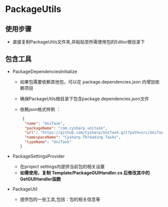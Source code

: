 ﻿# PackageUtils

## 使用步骤

- 直接复制PackageUtils文件夹,并粘贴至所需使用包的Editor根目录下

## 包含工具

- PackageDependenciesInitialize
    - 如果包需要依赖其他包，可以在 package.dependencies.json 内增加依赖项目
    - 确保PackageUtils根目录下包含package.dependencies.json文件
    - 依赖json格式样例 ：

      ```json
       {
        "name": "UniTask",
        "packageName": "com.cysharp.unitask",
        "url": "https://github.com/Cysharp/UniTask.git?path=src/UniTask/Assets/Plugins/UniTask",
        "namespaceName": "Cysharp.Threading.Tasks",
        "typeName": "UniTask"
      }
      ```

- PackageSettingsProvider
    - 在project settings内提供当前包的相关设置
    - <b>如需使用，复制 Template/PackageGUIHandler.cs 后修改其中的GetGUIHandler函数</b>

- PackageUtil
    - 提供包的一些工具,包括：包的相关信息等